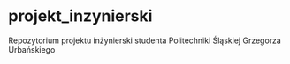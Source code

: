 # projekt_inzynierski
Repozytorium projektu inżynierski studenta Politechniki Śląskiej Grzegorza Urbańskiego
